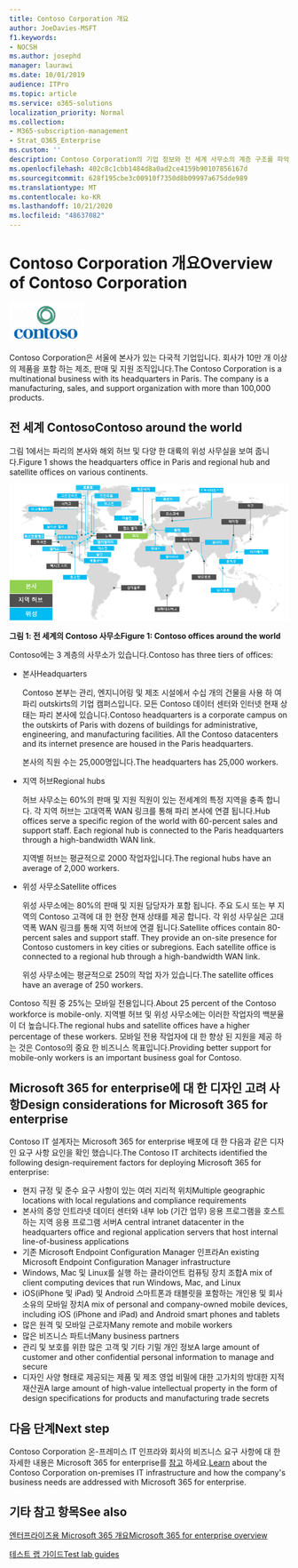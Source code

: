```yaml
---
title: Contoso Corporation 개요
author: JoeDavies-MSFT
f1.keywords:
- NOCSH
ms.author: josephd
manager: laurawi
ms.date: 10/01/2019
audience: ITPro
ms.topic: article
ms.service: o365-solutions
localization_priority: Normal
ms.collection:
- M365-subscription-management
- Strat_O365_Enterprise
ms.custom: ''
description: Contoso Corporation의 기업 정보와 전 세계 사무소의 계층 구조를 파악합니다.
ms.openlocfilehash: 402c8c1cbb1484d8a0ad2ce4159b90107856167d
ms.sourcegitcommit: 628f195cbe3c00910f7350d8b09997a675dde989
ms.translationtype: MT
ms.contentlocale: ko-KR
ms.lasthandoff: 10/21/2020
ms.locfileid: "48637082"
---
```

# <a name="overview-of-contoso-corporation"></a><span data-ttu-id="e34cd-103">Contoso Corporation 개요</span><span class="sxs-lookup"><span data-stu-id="e34cd-103">Overview of Contoso Corporation</span></span>

![Contoso Corporation](../media/contoso-overview/contoso-icon.png)

<span data-ttu-id="e34cd-p101">Contoso Corporation은 서울에 본사가 있는 다국적 기업입니다. 회사가 10만 개 이상의 제품을 포함 하는 제조, 판매 및 지원 조직입니다.</span><span class="sxs-lookup"><span data-stu-id="e34cd-p101">The Contoso Corporation is a multinational business with its headquarters in Paris. The company is a manufacturing, sales, and support organization with more than 100,000 products.</span></span>

## <a name="contoso-around-the-world"></a><span data-ttu-id="e34cd-107">전 세계 Contoso</span><span class="sxs-lookup"><span data-stu-id="e34cd-107">Contoso around the world</span></span>

<span data-ttu-id="e34cd-108">그림 1에서는 파리의 본사와 해외 허브 및 다양 한 대륙의 위성 사무실을 보여 줍니다.</span><span class="sxs-lookup"><span data-stu-id="e34cd-108">Figure 1 shows the headquarters office in Paris and regional hub and satellite offices on various continents.</span></span>

![전 세계의 Contoso 사무소](../media/contoso-overview/contoso-overview-fig1.png)

<span data-ttu-id="e34cd-110">**그림 1: 전 세계의 Contoso 사무소**</span><span class="sxs-lookup"><span data-stu-id="e34cd-110">**Figure 1: Contoso offices around the world**</span></span>
 
<span data-ttu-id="e34cd-111">Contoso에는 3 계층의 사무소가 있습니다.</span><span class="sxs-lookup"><span data-stu-id="e34cd-111">Contoso has three tiers of offices:</span></span>

- <span data-ttu-id="e34cd-112">본사</span><span class="sxs-lookup"><span data-stu-id="e34cd-112">Headquarters</span></span>

  <span data-ttu-id="e34cd-p102">Contoso 본부는 관리, 엔지니어링 및 제조 시설에서 수십 개의 건물을 사용 하 여 파리 outskirts의 기업 캠퍼스입니다. 모든 Contoso 데이터 센터와 인터넷 현재 상태는 파리 본사에 있습니다.</span><span class="sxs-lookup"><span data-stu-id="e34cd-p102">Contoso headquarters is a corporate campus on the outskirts of Paris with dozens of buildings for administrative, engineering, and manufacturing facilities. All the Contoso datacenters and its internet presence are housed in the Paris headquarters.</span></span>

  <span data-ttu-id="e34cd-115">본사의 직원 수는 25,000명입니다.</span><span class="sxs-lookup"><span data-stu-id="e34cd-115">The headquarters has 25,000 workers.</span></span>

- <span data-ttu-id="e34cd-116">지역 허브</span><span class="sxs-lookup"><span data-stu-id="e34cd-116">Regional hubs</span></span>

  <span data-ttu-id="e34cd-p103">허브 사무소는 60%의 판매 및 지원 직원이 있는 전세계의 특정 지역을 충족 합니다. 각 지역 허브는 고대역폭 WAN 링크를 통해 파리 본사에 연결 됩니다.</span><span class="sxs-lookup"><span data-stu-id="e34cd-p103">Hub offices serve a specific region of the world with 60-percent sales and support staff. Each regional hub is connected to the Paris headquarters through a high-bandwidth WAN link.</span></span>

  <span data-ttu-id="e34cd-119">지역별 허브는 평균적으로 2000 작업자입니다.</span><span class="sxs-lookup"><span data-stu-id="e34cd-119">The regional hubs have an average of 2,000 workers.</span></span>

- <span data-ttu-id="e34cd-120">위성 사무소</span><span class="sxs-lookup"><span data-stu-id="e34cd-120">Satellite offices</span></span>

  <span data-ttu-id="e34cd-p104">위성 사무소에는 80%의 판매 및 지원 담당자가 포함 됩니다. 주요 도시 또는 부 지역의 Contoso 고객에 대 한 현장 현재 상태를 제공 합니다. 각 위성 사무실은 고대역폭 WAN 링크를 통해 지역 허브에 연결 됩니다.</span><span class="sxs-lookup"><span data-stu-id="e34cd-p104">Satellite offices contain 80-percent sales and support staff. They provide an on-site presence for Contoso customers in key cities or subregions. Each satellite office is connected to a regional hub through a high-bandwidth WAN link.</span></span>

  <span data-ttu-id="e34cd-124">위성 사무소에는 평균적으로 250의 작업 자가 있습니다.</span><span class="sxs-lookup"><span data-stu-id="e34cd-124">The satellite offices have an average of 250 workers.</span></span>

<span data-ttu-id="e34cd-125">Contoso 직원 중 25%는 모바일 전용입니다.</span><span class="sxs-lookup"><span data-stu-id="e34cd-125">About 25 percent of the Contoso workforce is mobile-only.</span></span> <span data-ttu-id="e34cd-126">지역별 허브 및 위성 사무소에는 이러한 작업자의 백분율이 더 높습니다.</span><span class="sxs-lookup"><span data-stu-id="e34cd-126">The regional hubs and satellite offices have a higher percentage of these workers.</span></span> <span data-ttu-id="e34cd-127">모바일 전용 작업자에 대 한 향상 된 지원을 제공 하는 것은 Contoso의 중요 한 비즈니스 목표입니다.</span><span class="sxs-lookup"><span data-stu-id="e34cd-127">Providing better support for mobile-only workers is an important business goal for Contoso.</span></span>

## <a name="design-considerations-for-microsoft-365-for-enterprise"></a><span data-ttu-id="e34cd-128">Microsoft 365 for enterprise에 대 한 디자인 고려 사항</span><span class="sxs-lookup"><span data-stu-id="e34cd-128">Design considerations for Microsoft 365 for enterprise</span></span>

<span data-ttu-id="e34cd-129">Contoso IT 설계자는 Microsoft 365 for enterprise 배포에 대 한 다음과 같은 디자인 요구 사항 요인을 확인 했습니다.</span><span class="sxs-lookup"><span data-stu-id="e34cd-129">The Contoso IT architects identified the following design-requirement factors for deploying Microsoft 365 for enterprise:</span></span>

- <span data-ttu-id="e34cd-130">현지 규정 및 준수 요구 사항이 있는 여러 지리적 위치</span><span class="sxs-lookup"><span data-stu-id="e34cd-130">Multiple geographic locations with local regulations and compliance requirements</span></span>
- <span data-ttu-id="e34cd-131">본사의 중앙 인트라넷 데이터 센터와 내부 lob (기간 업무) 응용 프로그램을 호스트 하는 지역 응용 프로그램 서버</span><span class="sxs-lookup"><span data-stu-id="e34cd-131">A central intranet datacenter in the headquarters office and regional application servers that host internal line-of-business applications</span></span>
- <span data-ttu-id="e34cd-132">기존 Microsoft Endpoint Configuration Manager 인프라</span><span class="sxs-lookup"><span data-stu-id="e34cd-132">An existing Microsoft Endpoint Configuration Manager infrastructure</span></span>
- <span data-ttu-id="e34cd-133">Windows, Mac 및 Linux를 실행 하는 클라이언트 컴퓨팅 장치 조합</span><span class="sxs-lookup"><span data-stu-id="e34cd-133">A mix of client computing devices that run Windows, Mac, and Linux</span></span>
- <span data-ttu-id="e34cd-134">iOS(iPhone 및 iPad) 및 Android 스마트폰과 태블릿을 포함하는 개인용 및 회사 소유의 모바일 장치</span><span class="sxs-lookup"><span data-stu-id="e34cd-134">A mix of personal and company-owned mobile devices, including iOS (iPhone and iPad) and Android smart phones and tablets</span></span>
- <span data-ttu-id="e34cd-135">많은 원격 및 모바일 근로자</span><span class="sxs-lookup"><span data-stu-id="e34cd-135">Many remote and mobile workers</span></span>
- <span data-ttu-id="e34cd-136">많은 비즈니스 파트너</span><span class="sxs-lookup"><span data-stu-id="e34cd-136">Many business partners</span></span>
- <span data-ttu-id="e34cd-137">관리 및 보호를 위한 많은 고객 및 기타 기밀 개인 정보</span><span class="sxs-lookup"><span data-stu-id="e34cd-137">A large amount of customer and other confidential personal information to manage and secure</span></span>
- <span data-ttu-id="e34cd-138">디자인 사양 형태로 제공되는 제품 및 제조 영업 비밀에 대한 고가치의 방대한 지적 재산권</span><span class="sxs-lookup"><span data-stu-id="e34cd-138">A large amount of high-value intellectual property in the form of design specifications for products and manufacturing trade secrets</span></span>

## <a name="next-step"></a><span data-ttu-id="e34cd-139">다음 단계</span><span class="sxs-lookup"><span data-stu-id="e34cd-139">Next step</span></span>

<span data-ttu-id="e34cd-140">Contoso Corporation 온-프레미스 IT 인프라와 회사의 비즈니스 요구 사항에 대 한 자세한 내용은 Microsoft 365 for enterprise를 [참고](contoso-infra-needs.md) 하세요.</span><span class="sxs-lookup"><span data-stu-id="e34cd-140">[Learn](contoso-infra-needs.md) about the Contoso Corporation on-premises IT infrastructure and how the company's business needs are addressed with Microsoft 365 for enterprise.</span></span>

## <a name="see-also"></a><span data-ttu-id="e34cd-141">기타 참고 항목</span><span class="sxs-lookup"><span data-stu-id="e34cd-141">See also</span></span>

[<span data-ttu-id="e34cd-142">엔터프라이즈용 Microsoft 365 개요</span><span class="sxs-lookup"><span data-stu-id="e34cd-142">Microsoft 365 for enterprise overview</span></span>](microsoft-365-overview.md)

[<span data-ttu-id="e34cd-143">테스트 랩 가이드</span><span class="sxs-lookup"><span data-stu-id="e34cd-143">Test lab guides</span></span>](m365-enterprise-test-lab-guides.md)
